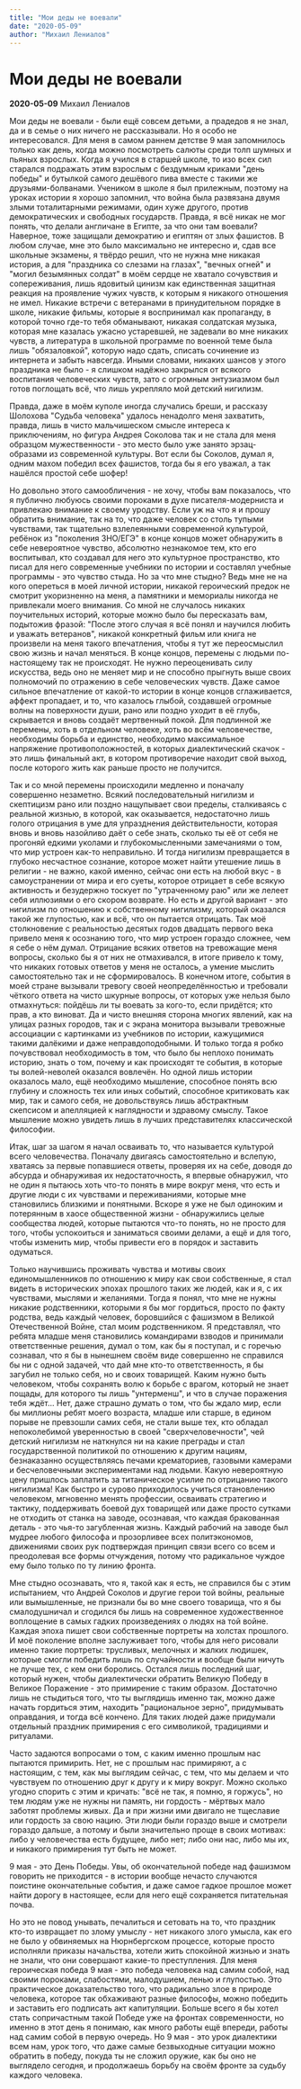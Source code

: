 ```yaml
---
title: "Мои деды не воевали"
date: "2020-05-09"
author: "Михаил Лениалов"
---
```


# Мои деды не воевали

**2020-05-09** Михаил Лениалов

Мои деды не воевали - были ещё совсем детьми, а прадедов я не знал, да и в семье о них ничего не рассказывали. Но я особо не интересовался. Для меня в самом раннем детстве 9 мая запомнилось только как день, когда можно посмотреть салюты среди толп шумных и пьяных взрослых. Когда я учился в старшей школе, то изо всех сил старался подражать этим взрослым с бездумным криками "день победы" и бутылкой самого дешёвого пива вместе с такими же друзьями-болванами. Учеником в школе я был прилежным, поэтому на уроках истории я хорошо запомнил, что война была развязана двумя злыми тоталитарными режимами, один хуже другого, против демократических и свободных государств. Правда, я всё никак не мог понять, что делали англичане в Египте, за что они там воевали? Наверное, тоже защищали демократию и египтян от злых фашистов. В любом случае, мне это было максимально не интересно и, сдав все школьные экзамены, я твёрдо решил, что не нужна мне никакая история, а для "праздника со слезами на глазах", "вечных огней" и "могил безымянных солдат" в моём сердце не хватало сочувствия и сопереживания, лишь ядовитый цинизм как единственная защитная реакция на проявление чужих чувств, к которым я никакого отношения не имел. Никакие встречи с ветеранами в принудительном порядке в школе, никакие фильмы, которые я воспринимал как пропаганду, в которой точно где-то тебя обманывают, никакая солдатская музыка, которая мне казалась ужасно устаревшей, не задевали во мне никаких чувств, а литература в школьной программе по военной теме была лишь "обязаловкой", которую надо сдать, списать сочинение из интернета и забыть навсегда. Иными словами, никаких шансов у этого праздника не было - я слишком надёжно закрылся от всякого воспитания человеческих чувств, зато с огромным энтузиазмом был готов поглощать всё, что лишь укрепляло мой детский нигилизм.

Правда, даже в моём куполе иногда случались бреши, и рассказу Шолохова "Судьба человека" удалось ненадолго меня захватить, правда, лишь в чисто мальчишеском смысле интереса к приключениям, но фигура Андрея Соколова так и не стала для меня образцом мужественности - это место было уже занято эрзац-образами из современной культуры. Вот если бы Соколов, думал я, одним махом победил всех фашистов, тогда бы я его уважал, а так нашёлся простой себе шофер!

Но довольно этого самообличения - не хочу, чтобы вам показалось, что я публично любуюсь своими пороками в духе писателя-модерниста и привлекаю внимание к своему уродству. Если уж на что я и прошу обратить внимание, так на то, что даже человек со столь тупыми чувствами, так тщательно взлелеянными современной культурой, ребёнок из "поколения ЗНО/ЕГЭ" в конце концов может обнаружить в себе невероятное чувство, абсолютно незнакомое тем, кто его воспитывал, кто создавал для него это культурное пространство, кто писал для него современные учебники по истории и составлял учебные программы - это чувство стыда. Но за что мне стыдно? Ведь мне не на кого опереться в моей личной истории, никакой героический предок не смотрит укоризненно на меня, а памятники и мемориалы никогда не привлекали моего внимания. Со мной не случалось никаких поучительных историй, которые можно было бы пересказать вам, подытожив фразой: "После этого случая я всё понял и научился любить и уважать ветеранов", никакой конкретный фильм или книга не произвели на меня такого впечатления, чтобы я тут же переосмыслил свою жизнь и начал меняться. В конце концов, перемены с людьми по-настоящему так не происходят. Не нужно переоценивать силу искусства, ведь оно не меняет мир и не способно прыгнуть выше своих полномочий по отражению в себе человеческих чувств. Даже самое сильное впечатление от какой-то истории в конце концов сглаживается, аффект пропадает, и то, что казалось глыбой, создавшей огромные волны на поверхности души, рано или поздно уходит в её глубь, скрывается и вновь создаёт мертвенный покой. Для подлинной же перемены, хоть в отдельном человеке, хоть во всём человечестве, необходимы борьба и единство, необходимо максимальное напряжение противоположностей, в которых диалектический скачок - это лишь финальный акт, в котором противоречие находит свой выход, после которого жить как раньше просто не получится.

Так и со мной перемены происходили медленно и поначалу совершенно незаметно. Всякий последовательный нигилизм и скептицизм рано или поздно нащупывает свои пределы, сталкиваясь с реальной жизнью, в которой, как оказывается, недостаточно лишь голого отрицания в уме для упразднения действительности, которая вновь и вновь назойливо даёт о себе знать, сколько ты её от себя не прогоняй едкими уколами и глубокомысленными замечаниями о том, что мир устроен как-то неправильно. И тогда нигилизм превращается в глубоко несчастное сознание, которое может найти утешение лишь в религии - не важно, какой именно, сейчас они есть на любой вкус - в самоустранении от мира и его суеты, которое отрицает в себе всякую активность и безудержно тоскует по "утраченному раю" или же лелеет себя иллюзиями о его скором возврате. Но есть и другой вариант - это нигилизм по отношению к собственному нигилизму, который оказался такой же глупостью, как и всё, что он пытается отрицать. Так моё столкновение с реальностью десятых годов двадцать первого века привело меня к осознанию того, что мир устроен гораздо сложнее, чем я себе о нём думал. Отрицание всяких ответов на тревожащие меня вопросы, сколько бы я от них не отмахивался, в итоге привело к тому, что никаких готовых ответов у меня не осталось, а умение мыслить самостоятельно так и не сформировалось. В конечном итоге, события в моей стране вызывали тревогу своей неопределённостью и требовали чёткого ответа на чисто шкурные вопросы, от которых уже нельзя было отмахнуться: пойдёшь ли ты воевать за кого-то, если придётся; кто прав, а кто виноват. Да и чисто внешняя сторона многих явлений, как на улицах разных городов, так и с экрана монитора вызывали тревожные ассоциации с картинками из учебников по истории, кажущимися такими далёкими и даже неправдоподобными. И только тогда я робко почувствовал необходимость в том, что было бы неплохо понимать историю, знать о том, почему и как происходят те события, в которые ты волей-неволей оказался вовлечён. Но одной лишь истории оказалось мало, ещё необходимо мышление, способное понять всю глубину и сложность тех или иных событий, способное критиковать как мир, так и самого себя, не довольствуясь лишь абстрактным скепсисом и апелляцией к наглядности и здравому смыслу. Такое мышление можно увидеть лишь в лучших представителях классической философии.

Итак, шаг за шагом я начал осваивать то, что называется культурой всего человечества. Поначалу двигаясь самостоятельно и вслепую, хватаясь за первые попавшиеся ответы, проверяя их на себе, доводя до абсурда и обнаруживая их недостаточность, я впервые обнаружил, что не один я пытаюсь хоть что-то понять в мире вокруг меня, что есть и другие люди с их чувствами и переживаниями, которые мне становились близкими и понятными. Вскоре я уже не был одиноким и потерянным в хаосе общественной жизни - обнаружились целые сообщества людей, которые пытаются что-то понять, но не просто для того, чтобы успокоиться и заниматься своими делами, а ещё и для того, чтобы изменить мир, чтобы привести его в порядок и заставить одуматься.

Только научившись проживать чувства и мотивы своих единомышленников по отношению к миру как свои собственные, я стал видеть в исторических эпохах прошлого таких же людей, как и я, с их чувствами, мыслями и желаниями. Тогда я понял, что мне не нужны никакие родственники, которыми я бы мог гордиться, просто по факту родства, ведь каждый человек, боровшийся с фашизмом в Великой Отечественной Войне, стал моим родственником. Я представлял, что ребята младше меня становились командирами взводов и принимали ответственные решения, думал о том, как бы я поступал, и с горечью сознавал, что я бы в нынешнем своём виде совершенно не справился бы ни с одной задачей, что дай мне кто-то ответственность, я бы загубил не только себя, но и своих товарищей. Каким нужно быть человеком, чтобы сохранять волю к борьбе с врагом, который не знает пощады, для которого ты лишь "унтерменш", и что в случае поражения тебя ждёт... Нет, даже страшно думать о том, что бы ждало мир, если бы миллионы ребят моего возраста, младше или старше, в едином порыве не превзошли самих себя, не стали выше тех, кто обладал непоколебимой уверенностью в своей "сверхчеловечности", чей детский нигилизм не наткнулся ни на какие преграды и стал государственной политикой по отношению к другим нациям, безнаказанно осуществляясь печами крематориев, газовыми камерами и бесчеловечными экспериментами над людьми. Какую невероятную цену пришлось заплатить за титаническое усилие по отрицанию такого нигилизма! Как быстро и сурово приходилось учиться становлению человеком, мгновенно менять профессии, осваивать стратегию и тактику, поддерживать боевой дух товарищей или даже просто сутками не отходить от станка на заводе, осознавая, что каждая бракованная деталь - это чья-то загубленная жизнь. Каждый рабочий на заводе был мудрее любого философа и прозорливее всех политэкономов, движениями своих рук подтверждая принцип связи всего со всем и преодолевая все формы отчуждения, потому что радикальное чуждое ему было только по ту линию фронта.

Мне стыдно осознавать, что я, такой как я есть, не справился бы с этим испытанием, что Андрей Соколов и другие герои той войны, реальные или вымышленные, не признали бы во мне своего товарища, что я бы смалодушничал и сгодился бы лишь на современное художественное воплощение в самых гадких произведениях о людях на той войне. Каждая эпоха пишет свои собственные портреты на холстах прошлого. И моё поколение вполне заслуживает того, чтобы для него рисовали именно такие портреты: трусливых, мелочных и жалких людишек, которые смогли победить лишь по случайности и вообще были ничуть не лучше тех, с кем они боролись. Остался лишь последний шаг, который нужен, чтобы диалектически обратить Великую Победу в Великое Поражение - это примирение с таким образом. Достаточно лишь не стыдиться того, что ты выглядишь именно так, можно даже начать гордиться этим, находить "рациональное зерно", придумывать оправдания, и тогда всё кончено. Для таких людей даже придумали отдельный праздник примирения с его символикой, традициями и ритуалами.

Часто задаются вопросами о том, с каким именно прошлым нас пытаются примирить. Нет, не с прошлым нас примиряют, а с настоящим, с тем, как мы выглядим сейчас, с тем, что мы делаем и что чувствуем по отношению друг к другу и к миру вокруг. Можно сколько угодно спорить с этим и кричать: "всё не так, я помню, я горжусь", но тем людям уже не нужны ни память, ни гордость - мёртвых мало заботят проблемы живых. Да и при жизни ими двигало не тщеславие или гордость за свою нацию. Эти люди были гораздо выше и смотрели гораздо дальше, а потому и были значительно проще в своих мотивах: либо у человечества есть будущее, либо нет; либо они нас, либо мы их, и никакого примирения тут быть не может.

9 мая - это День Победы. Увы, об окончательной победе над фашизмом говорить не приходится - в истории вообще нечасто случаются поистине окончательные события, и даже самое гадкое прошлое может найти дорогу в настоящее, если для него ещё сохраняется питательная почва.

Но это не повод унывать, печалиться и сетовать на то, что праздник кто-то извращает по злому умыслу - нет никакого злого умысла, как его не было у обвиняемых на Нюрнбергском процессе, которые просто исполняли приказы начальства, хотели жить спокойной жизнью и знать не знали, что они совершают какие-то преступления. Для меня героическая победа 9 мая - это победа человека над самим собой, над своими пороками, слабостями, малодушием, ленью и глупостью. Это практическое доказательство того, что радикально злое в природе человека, которое так обхаживают разные философы, можно победить и заставить его подписать акт капитуляции. Больше всего я бы хотел стать сопричастным такой Победе уже на фронтах современности, но именно в этот день я понимаю, как много работы ещё впереди, работы над самим собой в первую очередь. Но 9 мая - это урок диалектики всем нам, урок того, что даже самые безвыходные ситуации можно обратить в победу, покуда ты не сложил оружие, как бы оно не выглядело сегодня, и продолжаешь борьбу на своём фронте за судьбу каждого человека.